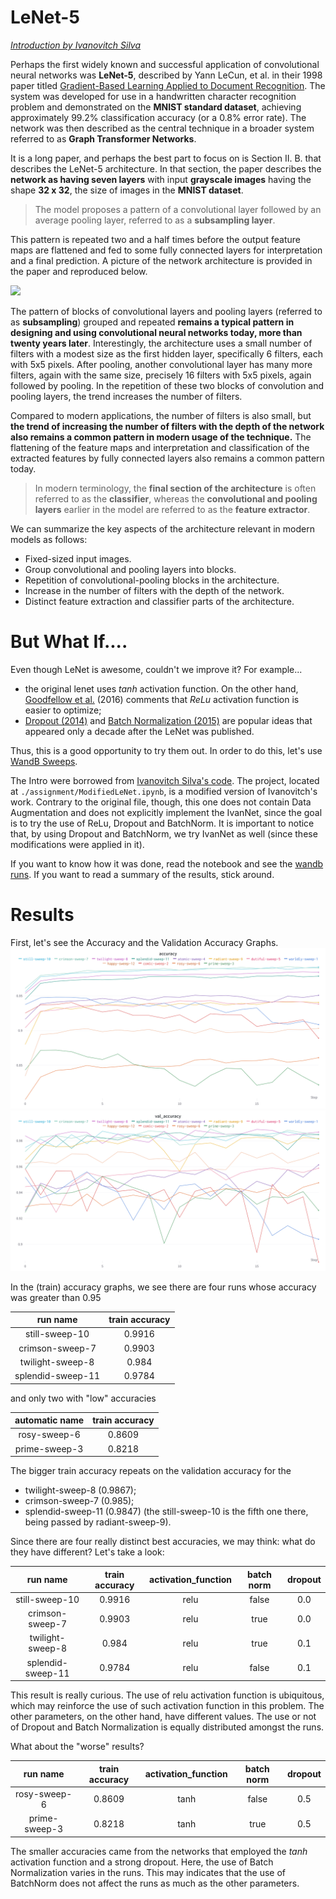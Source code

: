 # LeNet-5
[_Introduction by Ivanovitch Silva_](https://github.com/ivanovitchm/embedded.ai/blob/main/lessons/week_08/LeNet.ipynb)

Perhaps the first widely known and successful application of convolutional neural networks was **LeNet-5**, described by Yann LeCun, et al. in their 1998 paper titled [Gradient-Based Learning Applied to Document Recognition](https://ieeexplore.ieee.org/document/726791). The system was developed for use in a handwritten character recognition problem and demonstrated on the **MNIST standard dataset**, achieving approximately 99.2% classification accuracy (or a 0.8% error rate). The network was then described as the central technique in a broader system referred to as **Graph Transformer Networks**.

It is a long paper, and perhaps the best part to focus on is Section II. B. that describes the LeNet-5 architecture. In that section, the paper describes the **network as having seven layers** with input **grayscale images** having the shape **32 x 32**, the size of images in the **MNIST dataset**. 

> The model proposes a pattern of a convolutional layer followed by an average pooling layer, referred to as a **subsampling layer**. 

This pattern is repeated two and a half times before the output feature maps are flattened and fed to some fully connected layers for interpretation and a final prediction. A picture of the network architecture is provided in the paper and reproduced below.

<img width="800" src="https://drive.google.com/uc?export=view&id=1nqbLzHfqorX80I8upHMWINwPNfrmLW-V"/>

The pattern of blocks of convolutional layers and pooling layers (referred to as **subsampling**) grouped and repeated **remains a typical pattern in designing and using convolutional neural networks today, more than twenty years later**. Interestingly, the architecture uses a small number of filters with a modest size as the first hidden layer, specifically 6 filters, each with 5x5 pixels. After pooling, another convolutional layer has many more filters, again with the same size, precisely 16 filters with 5x5 pixels, again followed by pooling. In the repetition of these two blocks of convolution and pooling layers, the trend increases the number of filters.

Compared to modern applications, the number of filters is also small, but **the trend of increasing the number of filters with the depth of the network also remains a common pattern in modern usage of the technique.** The flattening of the feature maps and interpretation and classification of the extracted features by fully connected layers also remains a common pattern today. 

> In modern terminology, the **final section of the architecture** is often referred to as the **classifier**, whereas the **convolutional and pooling layers** earlier in the model are referred to as the **feature extractor**.

We can summarize the key aspects of the architecture relevant in modern models as follows:

- Fixed-sized input images.
- Group convolutional and pooling layers into blocks.
- Repetition of convolutional-pooling blocks in the architecture.
- Increase in the number of filters with the depth of the network.
- Distinct feature extraction and classifier parts of the architecture.

# But What If....

Even though LeNet is awesome, couldn't we improve it? For example...
- the original lenet uses _tanh_ activation function. On the other hand, [Goodfellow et al.](https://www.deeplearningbook.org/contents/mlp.html) (2016) comments that _ReLu_ activation function is easier to optimize; 
- [Dropout (2014)](https://www.cs.toronto.edu/~rsalakhu/papers/srivastava14a.pdf) and [Batch Normalization (2015)](https://arxiv.org/abs/1502.03167) are popular ideas that appeared only a decade after the LeNet was published.

Thus, this is a good opportunity to try them out. In order to do this, let's use [WandB Sweeps](https://docs.wandb.ai/guides/sweeps). 

The Intro were borrowed from [Ivanovitch Silva's code](https://github.com/ivanovitchm/embedded.ai/blob/main/lessons/week_08/LeNet.ipynb). The project, located at `./assignment/ModifiedLeNet.ipynb`, is a modified version of Ivanovitch's work. Contrary to the original file, though, this one does not contain Data Augmentation and does not explicitly implement the IvanNet, since the goal is to try the use of ReLu, Dropout and BatchNorm. It is important to notice that, by using Dropout and BatchNorm, we try IvanNet as well (since these modifications were applied in it).

If you want to know how it was done, read the notebook and see the [wandb runs](https://wandb.ai/mtxslv/lenet-5-assignment?workspace=user-mtxslv). If you want to read a summary of the results, stick around.

# Results

First, let's see the Accuracy and the Validation Accuracy Graphs.
![acc](./images/acc.png)
![val_acc](./images/val_acc.png)

In the (train) accuracy graphs, we see there are four runs whose accuracy was greater than 0.95

| run name        | train accuracy |
| :--:            |      :---:     |
| still-sweep-10  | 0.9916         |
|crimson-sweep-7  | 0.9903         |
|twilight-sweep-8 | 0.984          |
|splendid-sweep-11| 0.9784         |

and only two with "low" accuracies

| automatic name  | train accuracy |
| :--:            |      :---:     |
| rosy-sweep-6    | 0.8609         |
|prime-sweep-3    | 0.8218         |

The bigger train accuracy repeats on the validation accuracy for the 
- twilight-sweep-8 (0.9867);
- crimson-sweep-7 (0.985);
- splendid-sweep-11 (0.9847)
(the still-sweep-10 is the fifth one there, being passed by radiant-sweep-9).

Since there are four really distinct best accuracies, we may think: what do they have different? Let's take a look:

| run name        | train accuracy | activation_function | batch norm | dropout |
| :--:            |      :---:     | :---:               |  :---:     |  :--:   |
| still-sweep-10  | 0.9916         | relu                | false      | 0.0     | 
|crimson-sweep-7  | 0.9903         | relu                | true       | 0.0     |
|twilight-sweep-8 | 0.984          | relu                | true       |  0.1    |
|splendid-sweep-11| 0.9784         | relu                | false      | 0.1     |

This result is really curious. The use of relu activation function is ubiquitous, which may reinforce the use of such activation function in this problem. The other parameters, on the other hand, have different values. The use or not of Dropout and Batch Normalization is equally distributed amongst the runs.

What about the "worse" results?

| run name        | train accuracy | activation_function | batch norm | dropout |
| :--:            |      :---:     | :---:               |  :---:     |  :--:   |
| rosy-sweep-6    | 0.8609         | tanh                | false      |    0.5  |
|prime-sweep-3    | 0.8218         | tanh                | true       |    0.5  |

The smaller accuracies came from the networks that employed the _tanh_ activation function and a strong dropout. Here, the use of Batch Normalization varies in the runs. This may indicates that the use of BatchNorm does not affect the runs as much as the other parameters.